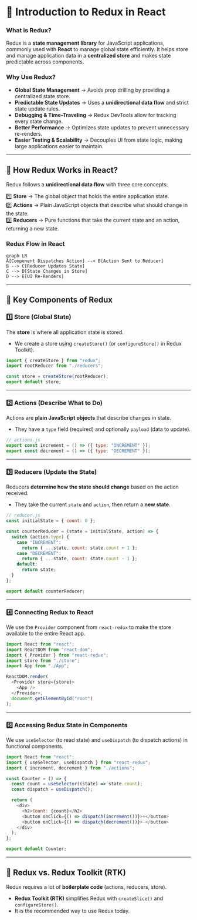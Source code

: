 # **🔹 Introduction to Redux in React**

### **What is Redux?**

Redux is a **state management library** for JavaScript applications, commonly used with **React** to manage global state efficiently. It helps store and manage application data in a **centralized store** and makes state predictable across components.

### **Why Use Redux?**

- **Global State Management** → Avoids prop drilling by providing a centralized state store.
- **Predictable State Updates** → Uses a **unidirectional data flow** and strict state update rules.
- **Debugging & Time-Traveling** → Redux DevTools allow for tracking every state change.
- **Better Performance** → Optimizes state updates to prevent unnecessary re-renders.
- **Easier Testing & Scalability** → Decouples UI from state logic, making large applications easier to maintain.

---

## **🔹 How Redux Works in React?**

Redux follows a **unidirectional data flow** with three core concepts:

1️⃣ **Store** → The global object that holds the entire application state.  
2️⃣ **Actions** → Plain JavaScript objects that describe what should change in the state.  
3️⃣ **Reducers** → Pure functions that take the current state and an action, returning a new state.

### **Redux Flow in React**

```mermaid
graph LR
A[Component Dispatches Action] --> B[Action Sent to Reducer]
B --> C[Reducer Updates State]
C --> D[State Changes in Store]
D --> E[UI Re-Renders]
```

---

## **🔹 Key Components of Redux**

### **1️⃣ Store (Global State)**

The **store** is where all application state is stored.

- We create a store using `createStore()` (or `configureStore()` in Redux Toolkit).

```js
import { createStore } from "redux";
import rootReducer from "./reducers";

const store = createStore(rootReducer);
export default store;
```

---

### **2️⃣ Actions (Describe What to Do)**

Actions are **plain JavaScript objects** that describe changes in state.

- They have a `type` field (required) and optionally `payload` (data to update).

```js
// actions.js
export const increment = () => ({ type: "INCREMENT" });
export const decrement = () => ({ type: "DECREMENT" });
```

---

### **3️⃣ Reducers (Update the State)**

Reducers **determine how the state should change** based on the action received.

- They take the current `state` and `action`, then return a **new state**.

```js
// reducer.js
const initialState = { count: 0 };

const counterReducer = (state = initialState, action) => {
  switch (action.type) {
    case "INCREMENT":
      return { ...state, count: state.count + 1 };
    case "DECREMENT":
      return { ...state, count: state.count - 1 };
    default:
      return state;
  }
};

export default counterReducer;
```

---

### **4️⃣ Connecting Redux to React**

We use the `Provider` component from `react-redux` to make the store available to the entire React app.

```js
import React from "react";
import ReactDOM from "react-dom";
import { Provider } from "react-redux";
import store from "./store";
import App from "./App";

ReactDOM.render(
  <Provider store={store}>
    <App />
  </Provider>,
  document.getElementById("root")
);
```

---

### **5️⃣ Accessing Redux State in Components**

We use `useSelector` (to read state) and `useDispatch` (to dispatch actions) in functional components.

```js
import React from "react";
import { useSelector, useDispatch } from "react-redux";
import { increment, decrement } from "./actions";

const Counter = () => {
  const count = useSelector((state) => state.count);
  const dispatch = useDispatch();

  return (
    <div>
      <h2>Count: {count}</h2>
      <button onClick={() => dispatch(increment())}>+</button>
      <button onClick={() => dispatch(decrement())}>-</button>
    </div>
  );
};

export default Counter;
```

---

## **🔹 Redux vs. Redux Toolkit (RTK)**

Redux requires a lot of **boilerplate code** (actions, reducers, store).

- **Redux Toolkit (RTK)** simplifies Redux with `createSlice()` and `configureStore()`.
- It is the recommended way to use Redux today.

